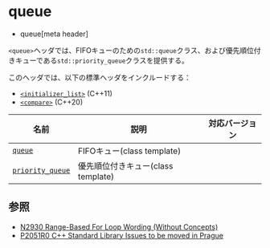 # queue
* queue[meta header]

`<queue>`ヘッダでは、FIFOキューのための`std::queue`クラス、および優先順位付きキューである`std::priority_queue`クラスを提供する。

このヘッダでは、以下の標準ヘッダをインクルードする：

- [`<initializer_list>`](initializer_list.md) (C++11)
- [`<compare>`](compare.md) (C++20)


| 名前 | 説明 | 対応バージョン |
|-----------------------------|----------------------------|-------|
| [`queue`](queue/queue.md) | FIFOキュー(class template) | |
| [`priority_queue`](queue/priority_queue.md) | 優先順位付きキュー(class template) | |


## 参照
- [N2930 Range-Based For Loop Wording (Without Concepts)](http://www.open-std.org/jtc1/sc22/wg21/docs/papers/2009/n2930.html)
- [P2051R0 C++ Standard Library Issues to be moved in Prague](http://www.open-std.org/jtc1/sc22/wg21/docs/papers/2020/p2051r0.html)
